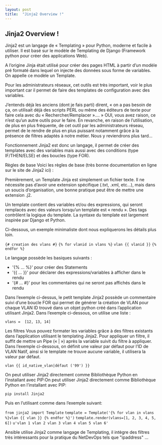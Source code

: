 ```yaml
---
layout: post
title:  "Jinja2 Overview !"
---
```


## Jinja2 Overview !

Jinja2 est un langage de « Templating » pour Python, moderne et facile à utiliser.
Il est basé sur le modèle de Templating de Django (Framework python pour créer des applications Web).

A l’origine Jinja était utilisé pour créer des pages HTML à partir d’un modèle pré formaté dans lequel on injecte des données sous forme de variables. On appelle ce modèle un Template.

Pour les administrateurs réseaux, cet outils est très important, voir le plus important car il permet de faire des templates de configuration avec des variables.

J’entends déjà les anciens (dont je fais parti) dirent, « on a pas besoin de ça, on utilisait déjà des scripts PERL ou même des éditeurs de texte pour faire cela avec du « Rechercher/Remplacer »…. »
OUI, vous avez raison, ce n’est qu’un autre outils pour le faire.
En revanche, en raison de l’utilisation, de plus en plus fréquente, de cet outil par les administrateurs réseau, permet de le rendre de plus en plus puissant notamment grâce à la présence de filtres adaptés à notre métier. Nous y reviendrons plus tard…

Fonctionnement
Jinja2 est donc un langage, il permet de créer des templates avec des variables mais aussi avec des conditions (type IF/THEN/ELSE) et des boucles (type FOR).

Règles de base
Voici les règles de base (très bonne documentation en ligne sur le site de Jinja2 ici) :

Premièrement, un Template Jinja est simplement un fichier texte. Il ne nécessite pas d’avoir une extension spécifique (.txt, .xml, etc…), mais dans un soucis d’organisation, une bonne pratique peut être de mettre une extension .j2.

Un template contient des variables et/ou des expressions, qui seront remplacés avec des valeurs lorsqu’un template est « rendu ». Des tags contrôlent la logique du template. La syntaxe du template est largement inspirée par Django et Python.

Ci-dessous, un exemple minimaliste dont nous expliquerons les détails plus loin.

`{# creation des vlans #}`
`{% for vlanid in vlans %}`
    `vlan {{ vlanid }}`
`{% endfor %}`

Le langage possède les basiques suivants :

- '{% … %}' pour créer des Statements
- '{{ … }}' pour déclarer des expressions/variables à afficher dans le rendu
- '{# … #}' pour les commentaires qui ne seront pas affichés dans le rendu

Dans l’exemple ci-dessus, le petit template Jinja2 possède un commentaire suivi d’une boucle FOR qui permet de générer la création de VLAN pour chaque VLAN ID trouvé dans un objet python créé dans l’application utilisant Jinja2.
Dans l’exemple ci-dessous, on utilise une liste :

`vlans =  [12, 13, 14]`

Les filtres
Vous pouvez formater les variables grâce à des filtres existants dans l’application utilisant le templating Jinja2. Pour appliquer un filtre, il suffit de mettre un Pipe (« | ») après la variable suivit du filtre à appliquer.
Dans l’exemple ci-dessous, on définit une valeur par défaut pour l’ID de VLAN Natif, ainsi si le template ne trouve aucune variable, il utilisera la valeur par défaut.

`vlan {{ id_native_vlan|défaut ('99') }}`

On peut utiliser Jinja2 directement comme Bibliothèque Python en l’installant avec PIP:On peut utiliser Jinja2 directement comme Bibliothèque Python en l’installant avec PIP:

`pip install Jinja2`

Puis en l’utilisant comme dans l’exemple suivant:

`from jinja2 import Template` 
`template = Template('{% for vlan in vlans %}vlan {{ vlan }} {% endfor %}')`
`template.render(vlans=[1, 2, 3, 4, 5, 6])` 
`u'vlan 1 vlan 2 vlan 3 vlan 4 vlan 5 vlan 6'`

Ansible utilise Jinja2 comme langage de Templating, il intègre des filtres très intéressants pour la pratique du NetDevOps tels que "ipaddress" …
